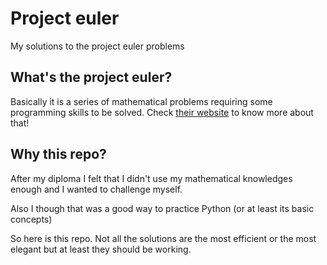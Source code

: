 # Project euler
My solutions to the project euler problems

## What's the project euler?
Basically it is a series of mathematical problems requiring some programming
skills to be solved. Check [their website](https://projecteuler.net/) to know
more about that!

## Why this repo?
After my diploma I felt that I didn't use my mathematical knowledges enough and
I wanted to challenge myself.

Also I though that was a good way to practice Python (or at least its basic
concepts)

So here is this repo. Not all the solutions are the most efficient or the most
elegant but at least they should be working.
